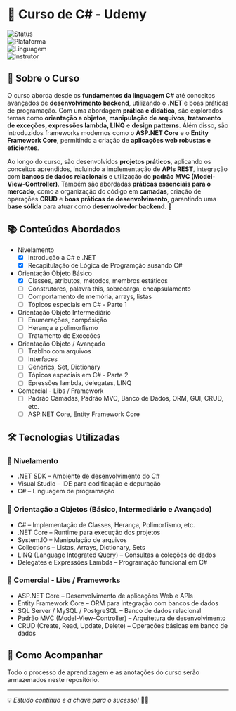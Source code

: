 # 🚀 Curso de C# - Udemy  

![Status](https://img.shields.io/badge/Status-Em_Andamento-yellow?style=for-the-badge)  
![Plataforma](https://img.shields.io/badge/Plataforma-Udemy-blue?style=for-the-badge)  
![Linguagem](https://img.shields.io/badge/Linguagem-CSharp-purple?style=for-the-badge)  
![Instrutor](https://img.shields.io/badge/Instrutor-Nélio%20Alves-blue?style=for-the-badge)


## 📌 Sobre o Curso  
O curso aborda desde os **fundamentos da linguagem C#** até conceitos avançados de **desenvolvimento backend**, utilizando o **.NET** e boas práticas de programação. Com uma abordagem **prática e didática**, são explorados temas como **orientação a objetos, manipulação de arquivos, tratamento de exceções, expressões lambda, LINQ** e **design patterns**. Além disso, são introduzidos frameworks modernos como o **ASP.NET Core** e o **Entity Framework Core**, permitindo a criação de **aplicações web robustas e eficientes**.  

Ao longo do curso, são desenvolvidos **projetos práticos**, aplicando os conceitos aprendidos, incluindo a implementação de **APIs REST**, integração com **bancos de dados relacionais** e utilização do **padrão MVC (Model-View-Controller)**. Também são abordadas **práticas essenciais para o mercado**, como a organização do código em **camadas**, criação de operações **CRUD** e **boas práticas de desenvolvimento**, garantindo uma **base sólida** para atuar como **desenvolvedor backend**. 🚀  
  

## 📚 Conteúdos Abordados  
* Nivelamento
    - [x] Introdução a C# e .NET
    - [x] Recapitulação de Lógica de Programção susando C#
* Orientação Objeto Básico
    - [x] Classes, atributos, métodos, membros estáticos
    - [ ] Construtores, palavra this, sobrecarga, encapsulamento
    - [ ] Comportamento de memória, arrays, listas
    - [ ] Tópicos especiais em C# - Parte 1
* Orientação Objeto Intermediário
    - [ ] Enumerações, compósição
    - [ ] Herança e polimorfismo
    - [ ] Tratamento de Exceções
* Orientação Objeto / Avançado
    - [ ] Trablho com arquivos
    - [ ] Interfaces
    - [ ] Generics, Set, Dictionary
    - [ ] Tópicos especiais em C# - Parte 2
    - [ ] Epressões lambda, delegates, LINQ
* Comercial - Libs / Framework
    - [ ] Padrão Camadas, Padrão MVC, Banco de Dados, ORM, GUI, CRUD, etc.
    - [ ] ASP.NET Core, Entity Framework Core

## 🛠 Tecnologias Utilizadas  

### 🔹 Nivelamento  
- .NET SDK – Ambiente de desenvolvimento do C#  
- Visual Studio – IDE para codificação e depuração  
- C# – Linguagem de programação  

### 🔹 Orientação a Objetos (Básico, Intermediário e Avançado)  
- C# – Implementação de Classes, Herança, Polimorfismo, etc.  
- .NET Core – Runtime para execução dos projetos  
- System.IO – Manipulação de arquivos  
- Collections – Listas, Arrays, Dictionary, Sets  
- LINQ (Language Integrated Query) – Consultas a coleções de dados  
- Delegates e Expressões Lambda – Programação funcional em C#  

### 🔹 Comercial - Libs / Frameworks  
- ASP.NET Core – Desenvolvimento de aplicações Web e APIs  
- Entity Framework Core – ORM para integração com bancos de dados  
- SQL Server / MySQL / PostgreSQL – Banco de dados relacional  
- Padrão MVC (Model-View-Controller) – Arquitetura de desenvolvimento  
- CRUD (Create, Read, Update, Delete) – Operações básicas em banco de dados    

## 📌 Como Acompanhar  
Todo o processo de aprendizagem e as anotações do curso serão armazenados neste repositório. 

---  

💡 *Estudo contínuo é a chave para o sucesso!* 🚀🔥  

